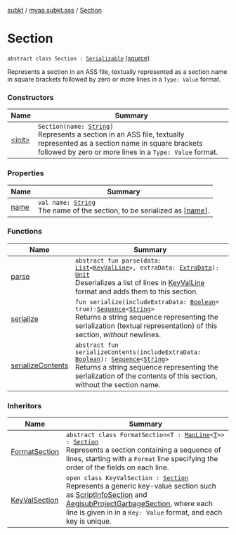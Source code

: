 [subkt](../../index.md) / [myaa.subkt.ass](../index.md) / [Section](./index.md)

# Section

`abstract class Section : `[`Serializable`](https://docs.oracle.com/javase/9/docs/api/java/io/Serializable.html) [(source)](https://github.com/Myaamori/SubKt/blob/0.1.11/src/main/kotlin/myaa/subkt/ass/parser.kt#L586)

Represents a section in an ASS file, textually represented as a section name
in square brackets followed by zero or more lines in a `Type: Value` format.

### Constructors

| Name | Summary |
|---|---|
| [&lt;init&gt;](-init-.md) | `Section(name: `[`String`](https://kotlinlang.org/api/latest/jvm/stdlib/kotlin/-string/index.html)`)`<br>Represents a section in an ASS file, textually represented as a section name in square brackets followed by zero or more lines in a `Type: Value` format. |

### Properties

| Name | Summary |
|---|---|
| [name](name.md) | `val name: `[`String`](https://kotlinlang.org/api/latest/jvm/stdlib/kotlin/-string/index.html)<br>The name of the section, to be serialized as [[name](name.md)]. |

### Functions

| Name | Summary |
|---|---|
| [parse](parse.md) | `abstract fun parse(data: `[`List`](https://kotlinlang.org/api/latest/jvm/stdlib/kotlin.collections/-list/index.html)`<`[`KeyValLine`](../-key-val-line/index.md)`>, extraData: `[`ExtraData`](../-extra-data.md)`): `[`Unit`](https://kotlinlang.org/api/latest/jvm/stdlib/kotlin/-unit/index.html)<br>Deserializes a list of lines in [KeyValLine](../-key-val-line/index.md) format and adds them to this section. |
| [serialize](serialize.md) | `fun serialize(includeExtraData: `[`Boolean`](https://kotlinlang.org/api/latest/jvm/stdlib/kotlin/-boolean/index.html)` = true): `[`Sequence`](https://kotlinlang.org/api/latest/jvm/stdlib/kotlin.sequences/-sequence/index.html)`<`[`String`](https://kotlinlang.org/api/latest/jvm/stdlib/kotlin/-string/index.html)`>`<br>Returns a string sequence representing the serialization (textual representation) of this section, *without* newlines. |
| [serializeContents](serialize-contents.md) | `abstract fun serializeContents(includeExtraData: `[`Boolean`](https://kotlinlang.org/api/latest/jvm/stdlib/kotlin/-boolean/index.html)`): `[`Sequence`](https://kotlinlang.org/api/latest/jvm/stdlib/kotlin.sequences/-sequence/index.html)`<`[`String`](https://kotlinlang.org/api/latest/jvm/stdlib/kotlin/-string/index.html)`>`<br>Returns a string sequence representing the serialization of the contents of this section, without the section name. |

### Inheritors

| Name | Summary |
|---|---|
| [FormatSection](../-format-section/index.md) | `abstract class FormatSection<T : `[`MapLine`](../-map-line/index.md)`<`[`T`](../-format-section/index.md#T)`>> : `[`Section`](./index.md)<br>Represents a section containing a sequence of lines, starting with a `Format` line specifying the order of the fields on each line. |
| [KeyValSection](../-key-val-section/index.md) | `open class KeyValSection : `[`Section`](./index.md)<br>Represents a generic key-value section such as [ScriptInfoSection](../-script-info-section/index.md) and [AegisubProjectGarbageSection](../-aegisub-project-garbage-section/index.md), where each line is given in in a `Key: Value` format, and each key is unique. |

